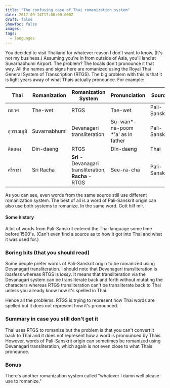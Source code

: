```yaml
---
title: "The confusing case of Thai romanization system"
date: 2017-09-14T17:00:00.000Z
draft: false
ShowToc: false
images:
tags:
  - languages
---
```


You decided to visit Thailand for whatever reason I don't want to know. (It's not my business.) Assuming you're in from outside of Asia, you'll land at Suvarnabhumi Airport. The problem? The locals don't pronounce it that way. All the names and signs here are romanized using the Royal Thai General System of Transcription (RTGS). The big problem with this is that it is light years away of what Thais actually pronounce. For example:

| Thai       | Romanization | Romanization System                                        | Pronunciation                           | Source        |
| ---------- | ------------ | ---------------------------------------------------------- | --------------------------------------- | ------------- |
| เทเวศ      | The-wet      | RTGS                                                       | Tae-wet                                 | Pali-Sanskrit |
| สุวรรณภูมิ | Suvarnabhumi | Devanagari transliteration                                 | Su-wan\*-na-poom <br>\*'a' as in father | Pali-Sanskrit |
| ดินแดง     | Din-daeng    | RTGS                                                       | Din-daeng                               | Thai          |
| ศรีราชา    | Sri Racha    | __Sri__ - Devanagari transliteration,<br> __Racha__ - RTGS | See-ra-cha                              | Pali-Sanskrit |

As you can see, even words from the same source still use different romanization system. The best of all is a word of Pali-Sanskrit origin can also use both systems to romanize. In the same word. Gott hilf mir.

#### Some history

A lot of words from Pali-Sanskrit entered the Thai language some time before 1500's. (Can't even find a source as to how it got into Thai and what it was used for.)

### Boring bits (that you should read)

Some people prefer words of Pali-Sanskrit origin to be romanized using Devanagari transliteration. I should note that Devanagari transliteration is *lossless* whereas RTGS is *lossy*. It means that transliteration via the Devanagari system can be transliterate back and forth without mutating the characters whereas RTGS transliteration can't be transliterate back to Thai unless you already know how it's spelled in Thai.

Hence all the problems. RTGS is trying to represent how Thai words are spelled but it does not represent how it's pronounced.

### Summary in case you still don't get it

Thai uses RTGS to romanize but the problem is that you can't convert it back to Thai and it does not represent how a word is pronounced by Thais. However, words of Pali-Sanskrit origin can sometimes be romanized using Devanagari transliteration, which again is not even close to what Thais pronounce.

### Bonus

There's another romanization system called "whatever I damn well please use to romanize."
